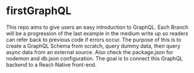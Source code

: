 # firstGraphQL
This repo aims to give users an easy introduction to GraphQL. 
Each Branch will be a progression of the last example in the medium write up so readers can refer back to previous code if errors occur.
The purpose of this is to create a GraphQL Schema from scratch, query dummy data, then query async data from an external source.
Also check the package.json for nodemon and db.json configuration. 
The goal is to connect this GraphQL backend to a React-Native front-end.
